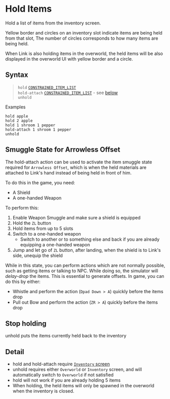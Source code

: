 # Hold Items

Hold a list of items from the inventory screen.

Yellow border and circles on an inventory slot indicate items are being held from that slot,
The number of circles corresponds to how many items are being held.

When Link is also holding items in the overworld, the held items will be also displayed
in the overworld UI with yellow border and a circle.

## Syntax
> `hold` [`CONSTRAINED_ITEM_LIST`](../user/syntax.md)<br>
> `hold-attach` [`CONSTRAINED_ITEM_LIST`](../user/syntax.md) - see [below](#smuggle-state-for-arrowless-offset) <br>
> `unhold`

Examples
```skybook
hold apple
hold 2 apple
hold 1 shroom 1 pepper
hold-attach 1 shroom 1 pepper
unhold
```

## Smuggle State for Arrowless Offset
The <skyb>hold-attach</skyb> action can be used to activate the item smuggle
state required for `Arrowless Offset`, which is when the held materials are attached
to Link's hand instead of being held in front of him.

To do this in the game, you need:
- A Shield
- A one-handed Weapon

To perform this:
1. Enable Weapon Smuggle and make sure a shield is equipped
2. Hold the `ZL` button
3. Hold items from up to 5 slots
4. Switch to a one-handed weapon
   - Switch to another or to something else and back if you are already equipping a one-handed weapon
5. Jump and let go of `ZL` button, after landing, when the shield is to Link's side,
   unequip the shield

While in this state, you can perform actions which are not normally possible, such as getting
items or talking to NPC. While doing so, the simulator will *delay-drop* the items. This is essential to 
generate offsets. In game, you can do this by either:
- Whistle and perform the action (`Dpad Down > A`) quickly before the items drop
- Pull out Bow and perform the action (`ZR > A`) quickly before the items drop

## Stop holding
<skyb>unhold</skyb> puts the items currently held back to the inventory

## Detail
- <skyb>hold</skyb> and <skyb>hold-attach</skyb> require [`Inventory` screen](../user/screen_system.md)
- <skyb>unhold</skyb> requires either `Overworld` or `Inventory` screen,
  and will automatically switch to `Overworld` if not satisfied
- <skyb>hold</skyb> will not work if you are already holding 5 items
- When holding, the held items will only be spawned in the overworld when the inventory is closed.

